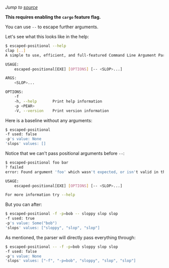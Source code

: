 *Jump to [source](escaped-positional.rs)*

**This requires enabling the `cargo` feature flag.**

You can use `--` to escape further arguments.

Let's see what this looks like in the help:
```bash
$ escaped-positional --help
clap [..]
A simple to use, efficient, and full-featured Command Line Argument Parser

USAGE:
    escaped-positional[EXE] [OPTIONS] [-- <SLOP>...]

ARGS:
    <SLOP>...    

OPTIONS:
    -f               
    -h, --help       Print help information
    -p <PEAR>        
    -V, --version    Print version information
```

Here is a baseline without any arguments:
```bash
$ escaped-positional
-f used: false
-p's value: None
'slops' values: []
```

Notice that we can't pass positional arguments before `--`:
```bash
$ escaped-positional foo bar
? failed
error: Found argument 'foo' which wasn't expected, or isn't valid in this context

USAGE:
    escaped-positional[EXE] [OPTIONS] [-- <SLOP>...]

For more information try --help
```

But you can after:
```bash
$ escaped-positional -f -p=bob -- sloppy slop slop
-f used: true
-p's value: Some("bob")
'slops' values: ["sloppy", "slop", "slop"]
```

As mentioned, the parser will directly pass everything through:
```bash
$ escaped-positional -- -f -p=bob sloppy slop slop
-f used: false
-p's value: None
'slops' values: ["-f", "-p=bob", "sloppy", "slop", "slop"]
```

